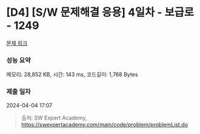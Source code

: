 # [D4] [S/W 문제해결 응용] 4일차 - 보급로 - 1249 

[문제 링크](https://swexpertacademy.com/main/code/problem/problemDetail.do?contestProbId=AV15QRX6APsCFAYD) 

### 성능 요약

메모리: 28,852 KB, 시간: 143 ms, 코드길이: 1,768 Bytes

### 제출 일자

2024-04-04 17:07



> 출처: SW Expert Academy, https://swexpertacademy.com/main/code/problem/problemList.do